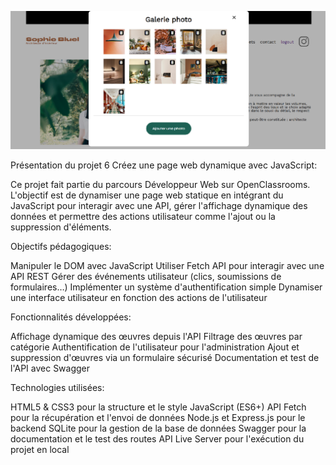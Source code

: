 ![Aperçu du projet](FrontEnd/assets/images/screenshot.png)


Présentation du projet 6 Créez une page web dynamique avec JavaScript:

Ce projet fait partie du parcours Développeur Web sur OpenClassrooms. L'objectif est de dynamiser une page web statique en intégrant du JavaScript pour interagir avec une API, gérer l'affichage dynamique des données et permettre des actions utilisateur comme l'ajout ou la suppression d'éléments.

Objectifs pédagogiques:

Manipuler le DOM avec JavaScript
Utiliser Fetch API pour interagir avec une API REST
Gérer des événements utilisateur (clics, soumissions de formulaires…)
Implémenter un système d'authentification simple
Dynamiser une interface utilisateur en fonction des actions de l'utilisateur

Fonctionnalités développées: 

Affichage dynamique des œuvres depuis l'API
Filtrage des œuvres par catégorie
Authentification de l'utilisateur pour l'administration
Ajout et suppression d'œuvres via un formulaire sécurisé
Documentation et test de l'API avec Swagger

Technologies utilisées:

HTML5 & CSS3 pour la structure et le style
JavaScript (ES6+)
API Fetch pour la récupération et l'envoi de données
Node.js et Express.js pour le backend
SQLite pour la gestion de la base de données
Swagger pour la documentation et le test des routes API
Live Server pour l'exécution du projet en local
